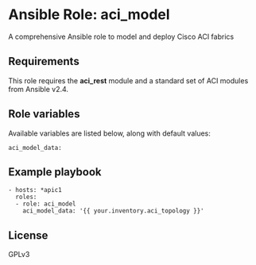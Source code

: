 # Ansible Role: aci_model

A comprehensive Ansible role to model and deploy Cisco ACI fabrics

## Requirements

This role requires the **aci_rest** module and a standard set of ACI modules from Ansible v2.4.


## Role variables

Available variables are listed below, along with default values:

    aci_model_data:
      
## Example playbook

    - hosts: *apic1
      roles:
      - role: aci_model
        aci_model_data: '{{ your.inventory.aci_topology }}'

## License
GPLv3
